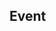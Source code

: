 ## Event

<!-- CUSTOMTYPEJSON.Event.description -->

<!-- CUSTOMTYPEJSON.Event.package -->

<!-- CUSTOMTYPEJSON.Event.extends -->

<!-- CUSTOMTYPEJSON.Event.event -->

